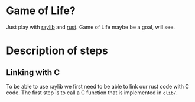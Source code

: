 # Game of Life?

Just play with [raylib](https://www.raylib.com/) and [rust](https://www.rust-lang.org/).
Game of Life maybe be a goal, will see.

# Description of steps

## Linking with C

To be able to use raylib we first need to be able to link our rust code with
C code. The first step is to call a C function that is implemented in `clib/`.

